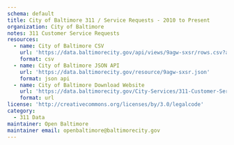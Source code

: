 ```yaml
---
schema: default
title: City of Baltimore 311 / Service Requests - 2010 to Present
organization: City of Baltimore
notes: 311 Customer Service Requests
resources:
  - name: City of Baltimore CSV
    url: 'https://data.baltimorecity.gov/api/views/9agw-sxsr/rows.csv?accessType=DOWNLOAD'
    format: csv
  - name: City of Baltimore JSON API
    url: 'https://data.baltimorecity.gov/resource/9agw-sxsr.json'
    format: json api
  - name: City of Baltimore Download Website
    url: 'https://data.baltimorecity.gov/City-Services/311-Customer-Service-Requests/9agw-sxsr'
    format: url
license: 'http://creativecommons.org/licenses/by/3.0/legalcode'
category:
  - 311 Data
maintainer: Open Baltimore
maintainer email: openbaltimore@baltimorecity.gov
---
```

